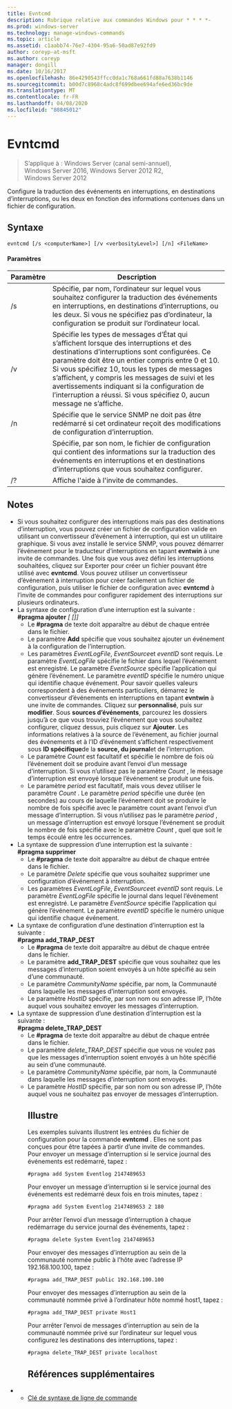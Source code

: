 ```yaml
---
title: Evntcmd
description: Rubrique relative aux commandes Windows pour * * * *-
ms.prod: windows-server
ms.technology: manage-windows-commands
ms.topic: article
ms.assetid: c1aabb74-76e7-4304-95a6-50ad87e92fd9
author: coreyp-at-msft
ms.author: coreyp
manager: dongill
ms.date: 10/16/2017
ms.openlocfilehash: 86e4290543ffcc0da1c768a661fd88a7638b1146
ms.sourcegitcommit: b00d7c8968c4adc8f699dbee694afe6ed36bc9de
ms.translationtype: MT
ms.contentlocale: fr-FR
ms.lasthandoff: 04/08/2020
ms.locfileid: "80845012"
---
```

# <a name="evntcmd"></a>Evntcmd

>S’applique à : Windows Server (canal semi-annuel), Windows Server 2016, Windows Server 2012 R2, Windows Server 2012

Configure la traduction des événements en interruptions, en destinations d’interruptions, ou les deux en fonction des informations contenues dans un fichier de configuration.   
## <a name="syntax"></a>Syntaxe  
```  
evntcmd [/s <computerName>] [/v <verbosityLevel>] [/n] <FileName>  
```  
#### <a name="parameters"></a>Paramètres  

|      Paramètre      |                                                                                                                                                            Description                                                                                                                                                             |
|---------------------|------------------------------------------------------------------------------------------------------------------------------------------------------------------------------------------------------------------------------------------------------------------------------------------------------------------------------------|
|  /s <computerName>  |                                                         Spécifie, par nom, l’ordinateur sur lequel vous souhaitez configurer la traduction des événements en interruptions, en destinations d’interruptions, ou les deux. Si vous ne spécifiez pas d’ordinateur, la configuration se produit sur l’ordinateur local.                                                          |
| /v <verbosityLevel> | Spécifie les types de messages d’État qui s’affichent lorsque des interruptions et des destinations d’interruptions sont configurées. Ce paramètre doit être un entier compris entre 0 et 10. Si vous spécifiez 10, tous les types de messages s’affichent, y compris les messages de suivi et les avertissements indiquant si la configuration de l’interruption a réussi. Si vous spécifiez 0, aucun message ne s’affiche. |
|         /n          |                                                                                                           Spécifie que le service SNMP ne doit pas être redémarré si cet ordinateur reçoit des modifications de configuration d’interruption.                                                                                                            |
|     <FileName>      |                                                                                     Spécifie, par son nom, le fichier de configuration qui contient des informations sur la traduction des événements en interruptions et en destinations d’interruptions que vous souhaitez configurer.                                                                                     |
|         /?          |                                                                                                                                                Affiche l'aide à l'invite de commandes.                                                                                                                                                |

## <a name="remarks"></a>Notes  
- Si vous souhaitez configurer des interruptions mais pas des destinations d’interruption, vous pouvez créer un fichier de configuration valide en utilisant un convertisseur d’événement à interruption, qui est un utilitaire graphique. Si vous avez installé le service SNMP, vous pouvez démarrer l’événement pour le traducteur d’interruptions en tapant **evntwin** à une invite de commandes. Une fois que vous avez défini les interruptions souhaitées, cliquez sur Exporter pour créer un fichier pouvant être utilisé avec **evntcmd**. Vous pouvez utiliser un convertisseur d’événement à interruption pour créer facilement un fichier de configuration, puis utiliser le fichier de configuration avec **evntcmd** à l’invite de commandes pour configurer rapidement des interruptions sur plusieurs ordinateurs.  
- La syntaxe de configuration d’une interruption est la suivante :  
  **#pragma ajouter**<em><EventLogFile> <EventSource> <EventID> [<Count> [<Period>]]</em>  
  -   Le **#pragma** de texte doit apparaître au début de chaque entrée dans le fichier.  
  -   Le paramètre **Add** spécifie que vous souhaitez ajouter un événement à la configuration de l’interruption.  
  -   Les paramètres *EventLogFile*, *EventSource*et *eventID* sont requis. Le paramètre *EventLogFile* spécifie le fichier dans lequel l’événement est enregistré. Le paramètre *EventSource* spécifie l’application qui génère l’événement. Le paramètre *eventID* spécifie le numéro unique qui identifie chaque événement. Pour savoir quelles valeurs correspondent à des événements particuliers, démarrez le convertisseur d’événements en interruptions en tapant **evntwin** à une invite de commandes. Cliquez sur **personnalisé**, puis sur **modifier**. Sous **sources d’événements**, parcourez les dossiers jusqu’à ce que vous trouviez l’événement que vous souhaitez configurer, cliquez dessus, puis cliquez sur **Ajouter**. Les informations relatives à la source de l’événement, au fichier journal des événements et à l’ID d’événement s’affichent respectivement sous **ID spécifique**de la **source, du journal**et de l’interruption.  
  -   Le paramètre *Count* est facultatif et spécifie le nombre de fois où l’événement doit se produire avant l’envoi d’un message d’interruption. Si vous n’utilisez pas le paramètre *Count* , le message d’interruption est envoyé lorsque l’événement se produit une fois.  
  -   Le paramètre *period* est facultatif, mais vous devez utiliser le paramètre *Count* . Le paramètre *period* spécifie une durée (en secondes) au cours de laquelle l’événement doit se produire le nombre de fois spécifié avec le paramètre count avant l’envoi d’un message d’interruption. Si vous n’utilisez pas le paramètre *period* , un message d’interruption est envoyé lorsque l’événement se produit le nombre de fois spécifié avec le paramètre *Count* , quel que soit le temps écoulé entre les occurrences.  
- La syntaxe de suppression d’une interruption est la suivante :  
  **#pragma supprimer**<em><EventLogFile> <EventSource> <EventID></em>  
  -   Le **#pragma** de texte doit apparaître au début de chaque entrée dans le fichier.  
  -   Le paramètre *Delete* spécifie que vous souhaitez supprimer une configuration d’événement à interruption.  
  -   Les paramètres *EventLogFile*, *EventSource*et *eventID* sont requis. Le paramètre *EventLogFile* spécifie le journal dans lequel l’événement est enregistré. Le paramètre *EventSource* spécifie l’application qui génère l’événement. Le paramètre *eventID* spécifie le numéro unique qui identifie chaque événement.  
- La syntaxe de configuration d’une destination d’interruption est la suivante :  
  **#pragma add_TRAP_DEST**<em><CommunityName> <HostID></em>  
  -   Le **#pragma** de texte doit apparaître au début de chaque entrée dans le fichier.  
  -   Le paramètre **add_TRAP_DEST** spécifie que vous souhaitez que les messages d’interruption soient envoyés à un hôte spécifié au sein d’une communauté.  
  -   Le paramètre *CommunityName* spécifie, par nom, la Communauté dans laquelle les messages d’interruption sont envoyés.  
  -   Le paramètre *HostID* spécifie, par son nom ou son adresse IP, l’hôte auquel vous souhaitez envoyer les messages d’interruption.  
- La syntaxe de suppression d’une destination d’interruption est la suivante :  
  **#pragma delete_TRAP_DEST**<em><CommunityName> <HostID></em>  
  - Le **#pragma** de texte doit apparaître au début de chaque entrée dans le fichier.  
  - Le paramètre *delete_TRAP_DEST* spécifie que vous ne voulez pas que les messages d’interruption soient envoyés à un hôte spécifié au sein d’une communauté.  
  - Le paramètre *CommunityName* spécifie, par nom, la Communauté dans laquelle les messages d’interruption sont envoyés.  
  - Le paramètre *HostID* spécifie, par son nom ou son adresse IP, l’hôte auquel vous ne souhaitez pas envoyer de messages d’interruption.  
    ## <a name="examples"></a><a name=BKMK_Examples></a>Illustre  
    Les exemples suivants illustrent les entrées du fichier de configuration pour la commande **evntcmd** . Elles ne sont pas conçues pour être tapées à partir d’une invite de commandes.  
    Pour envoyer un message d’interruption si le service journal des événements est redémarré, tapez :  
    ```  
    #pragma add System Eventlog 2147489653  
    ```  
    Pour envoyer un message d’interruption si le service journal des événements est redémarré deux fois en trois minutes, tapez :  
    ```  
    #pragma add System Eventlog 2147489653 2 180  
    ```  
    Pour arrêter l’envoi d’un message d’interruption à chaque redémarrage du service journal des événements, tapez :  
    ```  
    #pragma delete System Eventlog 2147489653  
    ```  
    Pour envoyer des messages d’interruption au sein de la communauté nommée public à l’hôte avec l’adresse IP 192.168.100.100, tapez :  
    ```  
    #pragma add_TRAP_DEST public 192.168.100.100  
    ```  
    Pour envoyer des messages d’interruption au sein de la communauté nommée privé à l’ordinateur hôte nommé host1, tapez :  
    ```  
    #pragma add_TRAP_DEST private Host1  
    ```  
    Pour arrêter l’envoi de messages d’interruption au sein de la communauté nommée privé sur l’ordinateur sur lequel vous configurez les destinations des interruptions, tapez :  
    ```  
    #pragma delete_TRAP_DEST private localhost  
    ```  
    ## <a name="additional-references"></a>Références supplémentaires  
- - [Clé de syntaxe de ligne de commande](command-line-syntax-key.md)  
